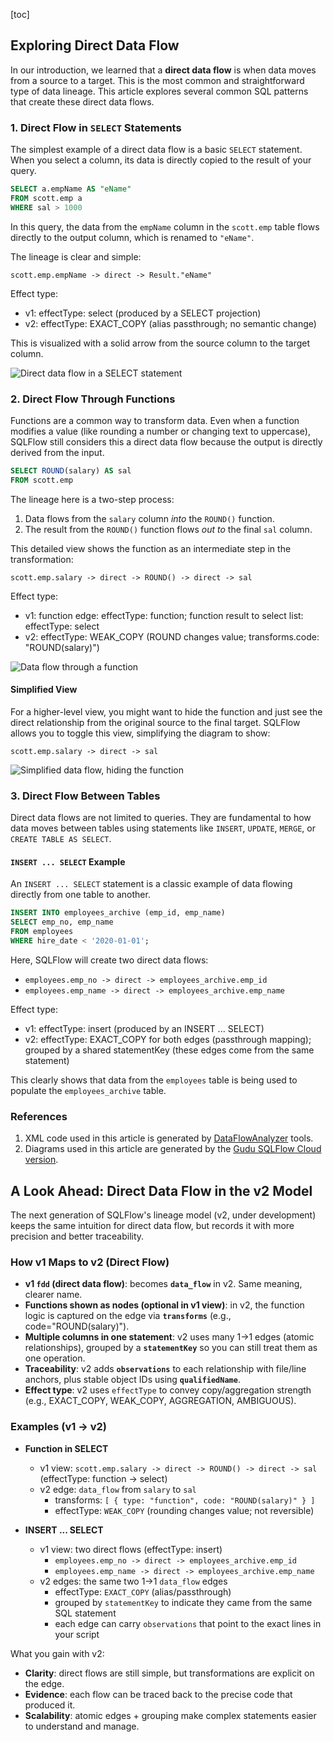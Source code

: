[toc]
## Exploring Direct Data Flow

In our introduction, we learned that a **direct data flow** is when data moves from a source to a target. This is the most common and straightforward type of data lineage. This article explores several common SQL patterns that create these direct data flows.

### 1. Direct Flow in `SELECT` Statements

The simplest example of a direct data flow is a basic `SELECT` statement. When you select a column, its data is directly copied to the result of your query.

```sql
SELECT a.empName AS "eName"
FROM scott.emp a
WHERE sal > 1000
```

In this query, the data from the `empName` column in the `scott.emp` table flows directly to the output column, which is renamed to `"eName"`.

The lineage is clear and simple:

`scott.emp.empName -> direct -> Result."eName"`

Effect type:
- v1: effectType: select (produced by a SELECT projection)
- v2: effectType: EXACT_COPY (alias passthrough; no semantic change)

This is visualized with a solid arrow from the source column to the target column.

![Direct data flow in a SELECT statement](https://images.gitee.com/uploads/images/2021/0702/165128_bef55fd4_8136809.png)

### 2. Direct Flow Through Functions

Functions are a common way to transform data. Even when a function modifies a value (like rounding a number or changing text to uppercase), SQLFlow still considers this a direct data flow because the output is directly derived from the input.

```sql
SELECT ROUND(salary) AS sal 
FROM scott.emp
```

The lineage here is a two-step process:
1.  Data flows from the `salary` column *into* the `ROUND()` function.
2.  The result from the `ROUND()` function flows *out to* the final `sal` column.

This detailed view shows the function as an intermediate step in the transformation:

`scott.emp.salary -> direct -> ROUND() -> direct -> sal`

Effect type:
- v1: function edge: effectType: function; function result to select list: effectType: select
- v2: effectType: WEAK_COPY (ROUND changes value; transforms.code: "ROUND(salary)")

![Data flow through a function](https://images.gitee.com/uploads/images/2021/0702/172358_bc2c88ad_8136809.png)

#### Simplified View

For a higher-level view, you might want to hide the function and just see the direct relationship from the original source to the final target. SQLFlow allows you to toggle this view, simplifying the diagram to show:

`scott.emp.salary -> direct -> sal`

![Simplified data flow, hiding the function](https://images.gitee.com/uploads/images/2021/0702/172626_96c936a1_8136809.png)

### 3. Direct Flow Between Tables

Direct data flows are not limited to queries. They are fundamental to how data moves between tables using statements like `INSERT`, `UPDATE`, `MERGE`, or `CREATE TABLE AS SELECT`.

#### `INSERT ... SELECT` Example

An `INSERT ... SELECT` statement is a classic example of data flowing directly from one table to another.

```sql
INSERT INTO employees_archive (emp_id, emp_name)
SELECT emp_no, emp_name
FROM employees
WHERE hire_date < '2020-01-01';
```

Here, SQLFlow will create two direct data flows:
*   `employees.emp_no -> direct -> employees_archive.emp_id`
*   `employees.emp_name -> direct -> employees_archive.emp_name`

Effect type:
- v1: effectType: insert (produced by an INSERT ... SELECT)
- v2: effectType: EXACT_COPY for both edges (passthrough mapping); grouped by a shared statementKey (these edges come from the same statement)

This clearly shows that data from the `employees` table is being used to populate the `employees_archive` table.

### References

1. XML code used in this article is generated by [DataFlowAnalyzer](https://github.com/sqlparser/gsp_demo_java/tree/master/src/main/java/demos/dlineage) tools.
2. Diagrams used in this article are generated by the [Gudu SQLFlow Cloud version](https://sqlflow.gudusoft.com/).

## A Look Ahead: Direct Data Flow in the v2 Model

The next generation of SQLFlow's lineage model (v2, under development) keeps the same intuition for direct data flow, but records it with more precision and better traceability.

### How v1 Maps to v2 (Direct Flow)

-  **v1 `fdd` (direct data flow)**: becomes **`data_flow`** in v2. Same meaning, clearer name.
-  **Functions shown as nodes (optional in v1 view)**: in v2, the function logic is captured on the edge via **`transforms`** (e.g., code="ROUND(salary)").
-  **Multiple columns in one statement**: v2 uses many 1→1 edges (atomic relationships), grouped by a **`statementKey`** so you can still treat them as one operation.
-  **Traceability**: v2 adds **`observations`** to each relationship with file/line anchors, plus stable object IDs using **`qualifiedName`**.
-  **Effect type**: v2 uses `effectType` to convey copy/aggregation strength (e.g., EXACT_COPY, WEAK_COPY, AGGREGATION, AMBIGUOUS).

### Examples (v1 → v2)

-  **Function in SELECT**
   - v1 view: `scott.emp.salary -> direct -> ROUND() -> direct -> sal` (effectType: function → select)
   - v2 edge: `data_flow` from `salary` to `sal`
     - transforms: `[ { type: "function", code: "ROUND(salary)" } ]`
     - effectType: `WEAK_COPY` (rounding changes value; not reversible)

-  **INSERT ... SELECT**
   - v1 view: two direct flows (effectType: insert)
     - `employees.emp_no -> direct -> employees_archive.emp_id`
     - `employees.emp_name -> direct -> employees_archive.emp_name`
   - v2 edges: the same two 1→1 `data_flow` edges
     - effectType: `EXACT_COPY` (alias/passthrough)
     - grouped by `statementKey` to indicate they came from the same SQL statement
     - each edge can carry `observations` that point to the exact lines in your script

What you gain with v2:
-  **Clarity**: direct flows are still simple, but transformations are explicit on the edge.
-  **Evidence**: each flow can be traced back to the precise code that produced it.
-  **Scalability**: atomic edges + grouping make complex statements easier to understand and manage.